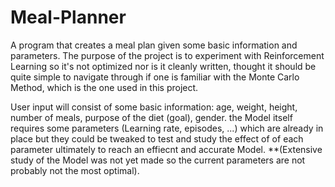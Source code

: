# Meal-Planner
A program that creates a meal plan given some basic information and parameters. 
The purpose of the project is to experiment with Reinforcement Learning so it's not optimized nor is it cleanly written,
thought it should be quite simple to navigate through if one is familiar with the Monte Carlo Method, which is the one used in this project.

User input will consist of some basic information: age, weight, height, number of meals, purpose of the diet (goal), gender.
the Model itself requires some parameters (Learning rate, episodes, ...) which are already in place but they could be tweaked to test and study the effect of of each parameter ultimately to reach an effiecnt and accurate Model. **(Extensive study of the Model was not yet made so the current parameters are not probably not the most optimal).

